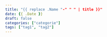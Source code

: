 ```yaml
---
title: "{{ replace .Name "-" " " | title }}"
date: {{ .Date }}
draft: false
categories: ["categorie"]
tags: ["tag1", "tag2"]
---
```

